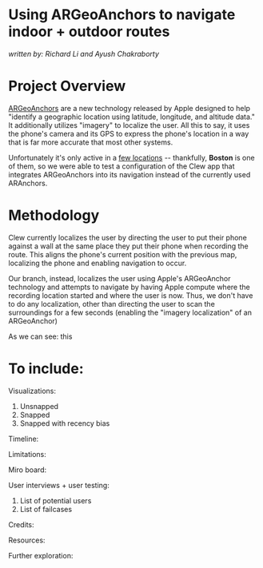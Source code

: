 # Using ARGeoAnchors to navigate indoor + outdoor routes #
*written by: Richard Li and Ayush Chakraborty*

# Project Overview
[ARGeoAnchors](https://developer.apple.com/documentation/arkit/argeoanchor) are a new technology released by Apple designed to help "identify a geographic location using latitude, longitude, and altitude data." It additionally utilizes "imagery" to localize the user. All this to say, it uses the phone's camera and its GPS to express the phone's location in a way that is far more accurate that most other systems.

Unfortunately it's only active in a [few locations](https://developer.apple.com/documentation/arkit/argeotrackingconfiguration) -- thankfully, **Boston** is one of them, so we  were able to test a configuration of the Clew app that integrates ARGeoAnchors into its navigation instead of the currently used ARAnchors.

# Methodology
Clew currently localizes the user by directing the user to put their phone against a wall at the same place they put their phone when recording the route. This aligns the phone's current position with the previous map, localizing the phone and enabling navigation to occur.

Our branch, instead, localizes the user using Apple's ARGeoAnchor technology and attempts to navigate by having Apple compute where the recording location started and where the user is now. Thus, we don't have to do any localization, other than directing the user to scan the surroundings for a few seconds (enabling the "imagery localization" of an ARGeoAnchor)

As we can see: this


# To include:
Visualizations:
1. Unsnapped
2. Snapped
3. Snapped with recency bias

Timeline:

Limitations:

Miro board:

User interviews + user testing:
1. List of potential users
2. List of failcases


Credits: 

Resources:

Further exploration: